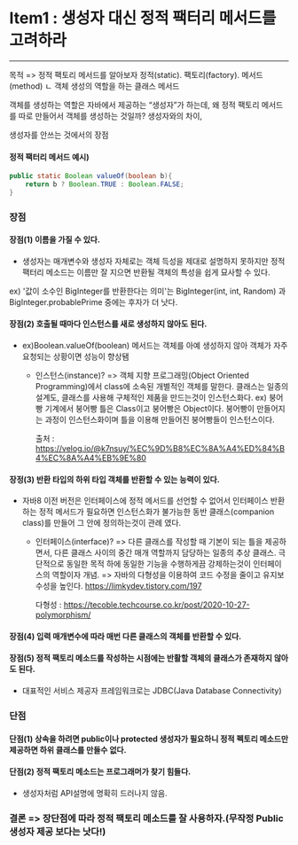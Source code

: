 # Item1 : 생성자 대신 정적 팩터리 메서드를 고려하라 
---------------
목적 => 정적 팩토리 메서드를 알아보자 
정적(static). 팩토리(factory). 메서드(method)
	ㄴ 객체 생성의 역할을 하는 클래스 메서드
 
객체를 생성하는 역할은 자바에서 제공하는 “생성자”가 하는데, 왜 정적 팩토리 메서드를 따로 만들어서 객체를 생성하는 것일까?
생성자와의 차이, 

생성자를 안쓰는 것에서의 장점

#### 정적 팩터리 메서드 예시)
```java
public static Boolean valueOf(boolean b){
	return b ? Boolean.TRUE : Boolean.FALSE;
}
```
			
### 장점
#### 장점(1) 이름을 가질 수 있다.
* 생성자는 매개변수와 생성자 자체로는 객체 득성을 제대로 설명하지 못하지만 정적 팩터리 메소드는 이름만 잘 지으면 반환될 객체의 특성을 쉽게 묘사할 수 있다.

ex) '값이 소수인 BigInteger를 반환한다는 의미'는 BigInteger(int, int, Random) 과 BigInteger.probablePrime 중에는 후자가 더 낫다.
				
#### 장점(2) 호출될 때마다 인스턴스를 새로 생성하지 않아도 된다.
* ex)Boolean.valueOf(boolean) 메서드는 객체를 아예 생성하지 않아 객체가 자주 요청되는 상황이면 성능이 향상됌

	* 인스턴스(instance)? => 객체 지향 프로그래밍(Object Oriented Programming)에서 class에 소속된 개별적인 객체를 말한다.
		클래스는 일종의 설계도, 클래스를 사용해 구체적인 제품을 만드는것이 인스턴스화다.
		ex) 붕어빵 기계에서 붕어빵 틀은 Class이고 붕어빵은 Object이다. 붕어빵이 만들어지는 과정이 인스턴스화이며
			틀을 이용해 만들어진 붕어빵들이 인스턴스이다.
	
		출처 : https://velog.io/@k7nsuy/%EC%9D%B8%EC%8A%A4%ED%84%B4%EC%8A%A4%EB%9E%80
				
#### 장정(3) 반환 타입의 하위 타입 객체를 반환할 수 있는 능력이 있다.
* 자바8 이전 버전은 인터페이스에 정적 메서드를 선언할 수 없어서 인터페이스 반환하는 정적 메서드가 필요하면 인스턴스화가 불가능한 동반 클래스(companion class)를 만들어 그 안에 정의하는것이 관례 였다.

	* 인터페이스(interface)? => 다른 클래스를 작성할 때 기본이 되는 틀을 제공하면서, 다른 클래스 사이의 중간 매개 역할까지 담당하는 일종의 추상 클래스.
		극단적으로 동일한 목적 하에 동일한 기능을 수행하게끔 강제하는것이 인터페이스의 역할이자 개념.
			=> 자바의 다형성을 이용하여 코드 수정을 줄이고 유지보수성을 높인다.
		https://limkydev.tistory.com/197
	
		다형성 : https://tecoble.techcourse.co.kr/post/2020-10-27-polymorphism/
			
#### 장점(4) 입력 매개변수에 따라 매번 다른 클래스의 객체를 반환할 수 있다.
			
#### 장점(5) 정적 팩토리 메소드를 작성하는 시점에는 반활할 객체의 클래스가 존재하지 않아도 된다.
* 대표적인 서비스 제공자 프레임워크로는 JDBC(Java Database Connectivity)
				
### 단점
#### 단점(1) 상속을 하려면 public이나 protected 생성자가 필요하니 정적 펙토리 메소드만 제공하면 하위 클래스를 만들수 없다.
			
#### 단점(2) 정적 팩토리 메소드는 프로그래머가 찾기 힘들다.
* 생성자처럼 API설명에 명확히 드러나지 않음.
			
### 결론 => 장단점에 따라 정적 팩토리 메소드를 잘 사용하자.(무작정 Public 생성자 제공 보다는 낫다!)
		
